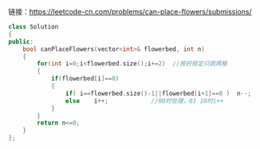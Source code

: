 链接：https://leetcode-cn.com/problems/can-place-flowers/submissions/

```cpp
class Solution 
{
public:
    bool canPlaceFlowers(vector<int>& flowerbed, int n) 
    {
        for(int i=0;i<flowerbed.size();i+=2)  //按好规定只跳两格
        {
            if(flowerbed[i]==0)   
            {
                if( i==flowerbed.size()-1||flowerbed[i+1]==0 )  n--;    //条件顺序不能错
                else    i++;            //00时处理，01 10时i++
            }
        }
        return n<=0;
    }
};
```
